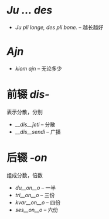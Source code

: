 # *Ju … des*

- *Ju pli longe, des pli bone.* – 越长越好
 

# *Ajn*

- *kiom ajn* – 无论多少
 

# 前辍 *dis-*

表示分散，分别

- *__dis__ĵeti* – 分散
- *__dis__sendi* – 广播
 

# 后辍 *-on*

组成分数，倍数

- *du__on__o*   – 一半
- *tri__on__o*  – 三份
- *kvar__on__o* – 四份
- *ses__on__o*  – 六份
 
